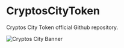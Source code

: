 # CryptosCityToken
Cryptos City Token official Github repository.


![Cryptos City Banner](https://user-images.githubusercontent.com/108072903/175305499-044c4816-2da9-460b-8649-3308c9d7edc8.png)
